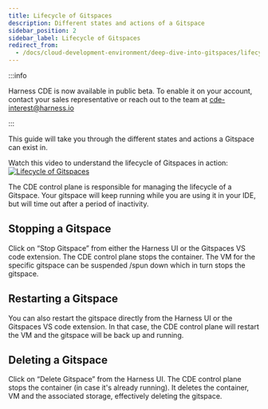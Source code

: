 ```yaml
---
title: Lifecycle of Gitspaces
description: Different states and actions of a Gitspace 
sidebar_position: 2
sidebar_label: Lifecycle of Gitspaces
redirect_from:
  - /docs/cloud-development-environment/deep-dive-into-gitspaces/lifecycle-of-gitspaces
---
```


:::info

Harness CDE is now available in public beta. To enable it on your account, contact your sales representative or reach out to the team at cde-interest@harness.io

:::

This guide will take you through the different states and actions a Gitspace can exist in.

Watch this video to understand the lifecycle of Gitspaces in action:
[![Lifecycle of Gitspaces](https://markdown-videos-api.jorgenkh.no/url?url=https%3A%2F%2Fyoutu.be%2FNKyFKUBJdzY%3Fsi%3DhLjUc034BBtyxXZa)](https://youtu.be/NKyFKUBJdzY?si=hLjUc034BBtyxXZa)


The CDE control plane is responsible for managing the lifecycle of a Gitspace. Your gitspace will keep running while you are using it in your IDE, but will time out after a period of inactivity. 

## Stopping a Gitspace
Click on “Stop Gitspace” from either the Harness UI or the Gitspaces VS code extension. 
The CDE control plane stops the container. 
The VM for the specific gitspace can be suspended /spun down which in turn stops the gitspace. 

## Restarting a Gitspace
You can also restart the gitspace directly from the Harness UI or the Gitspaces VS code extension. In that case, the CDE control plane will restart the VM and the gitspace will be back up and running. 

## Deleting a Gitspace
Click on “Delete Gitspace” from the Harness UI.
The CDE control plane stops the container (in case it's already running). 
It deletes the container, VM and the associated storage, effectively deleting the gitspace. 
